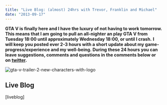 ```yaml
---
title: "Live Blog: (almost) 24hrs with Trevor, Franklin and Michael"
date: "2013-09-17"
---
```


**GTA V is finally here and I have the luxury of not having to work tomorrow. This means that I am going to pull an all-nighter an play GTA V from Tuesday 18:00 until approximately Wednesday 18:00, or until I crash.** **I will keep you posted ever 2-3 hours with a short update about my game-progress/experience and my well-being. During these 24 hours you can leave suggestions, comments and questions in the comments below or on [twitter](https://twitter.com/legenddiaries).**

![gta-v-trailer-2-new-characters-with-logo](images/gta-v-trailer-2-new-characters-with-logo.jpg)

## Live Blog

\[liveblog\]

